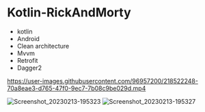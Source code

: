 # Kotlin-RickAndMorty

* kotlin
* Android
* Clean architecture
* Mvvm
* Retrofit
* Dagger2

https://user-images.githubusercontent.com/96957200/218522248-70a8eae3-d765-47f0-9ec7-7b08c9be029d.mp4

![Screenshot_20230213-195323](https://user-images.githubusercontent.com/96957200/218522301-6585546f-11aa-4dc3-867d-6ee6fde5ccf2.png)
![Screenshot_20230213-195327](https://user-images.githubusercontent.com/96957200/218522306-dcb8dc9f-abc5-4168-8b5e-ddf0e1eba9f8.png)
